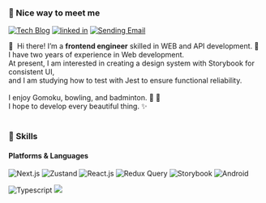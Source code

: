 ### 🤞 Nice way to meet me
<p>
  <a href="https://blog.developersung.com" target="_blank"><img alt="Tech Blog" src="https://img.shields.io/badge/Tech Blog-f94a29.svg?&style=flat-square&logo=githubsponsors&logoColor=white"/></a>
  <a href="https://www.linkedin.com/in/yeolam-sung/" target="_blank"><img alt="linked in" src="https://img.shields.io/badge/YeolamSung-0A66C2?style=flat-square&logo=Linkedin&logoColor=white"/></a>  
  <a href="mailto:developersung13@gmail.com" target="_blank"><img alt="Sending Email" src="https://img.shields.io/badge/developersung13@gmail.com-EA4335.svg?&style=flat-square&logo=gmail&logoColor=white"/></a>
</p>

<p>
  👋&nbsp; Hi there! I’m a <b>frontend engineer</b> skilled in WEB and API development. 🎨<br />
  I have two years of experience in Web development.<br />
  At present, I am interested in creating a design system with Storybook for consistent UI,<br />
  and I am studying how to test with Jest to ensure functional reliability.<br /><br />
  I enjoy Gomoku, bowling, and badminton. 🎳 🏸<br />
  I hope to develop every beautiful thing. ✨<br /><br />
</p>

### 💪 Skills
#### Platforms & Languages
<p>
  <img alt="Next.js" src="https://img.shields.io/badge/Next.js-000?style=flat-square&logo=next.js&logoColor=white"/>
  <img alt="Zustand" src="https://img.shields.io/badge/🐻 Zustand-eee.svg?&style=flat-square&logo=&logoColor=white"/>
  <img alt="React.js" src="https://img.shields.io/badge/React-61DAFB.svg?&style=flat-square&logo=react&logoColor=black"/>
  <img alt="Redux Query" src="https://img.shields.io/badge/React Query-FF4154.svg?&style=flat-square&logo=reactquery&logoColor=black"/>
  <img alt="Storybook" src="https://img.shields.io/badge/Storybook-FF4785?style=flat-square&logo=storybook&logoColor=white"/>
  <img alt="Android" src="https://img.shields.io/badge/Android-0fa36f.svg?&style=flat-square&logo=android&logoColor=white"/>
  
</p>
<p>
  <img alt="Typescript" src="https://img.shields.io/badge/TypeScript-3178C6.svg?&style=flat-square&logo=typescript&logoColor=white"/>
  <img src="https://img.shields.io/badge/Java-007396?style=flat-square&logo=Java&logoColor=white"/>
</p>
